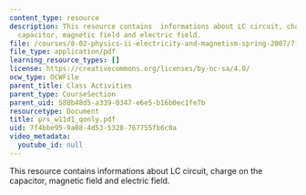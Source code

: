 ```yaml
---
content_type: resource
description: This resource contains  informations about LC circuit, charge on the
  capacitor, magnetic field and electric field.
file: /courses/8-02-physics-ii-electricity-and-magnetism-spring-2007/7f4bbe959a084d535328767755fb6c0a_prs_w11d1_qonly.pdf
file_type: application/pdf
learning_resource_types: []
license: https://creativecommons.org/licenses/by-nc-sa/4.0/
ocw_type: OCWFile
parent_title: Class Activities
parent_type: CourseSection
parent_uid: 588b48d5-a339-0347-e6e5-b16b0ec1fe7b
resourcetype: Document
title: prs_w11d1_qonly.pdf
uid: 7f4bbe95-9a08-4d53-5328-767755fb6c0a
video_metadata:
  youtube_id: null
---
```

This resource contains  informations about LC circuit, charge on the capacitor, magnetic field and electric field.
